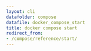 ```yaml
---
layout: cli
datafolder: compose
datafile: docker_compose_start
title: docker compose start
redirect_from:
- /compose/reference/start/
---
```

